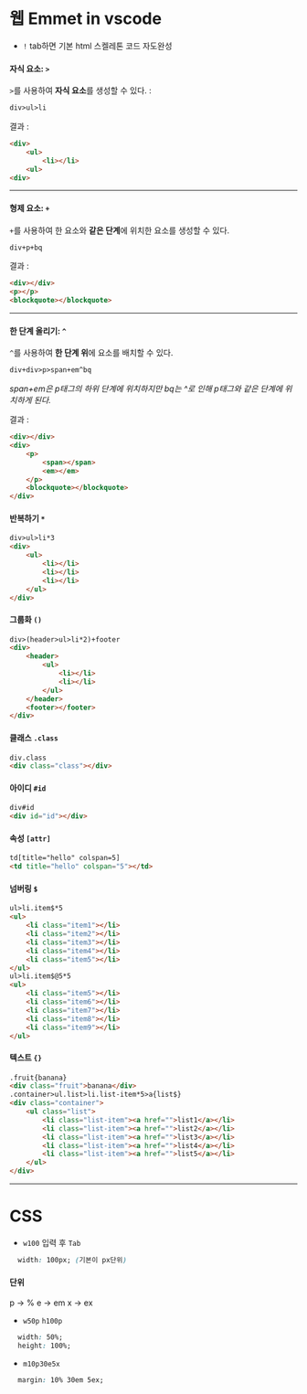 # 웹 Emmet in vscode

- `!` tab하면 기본 html 스켈레톤 코드 자도완성

#### 자식 요소: `>`

`>`를 사용하여 **자식 요소**를 생성할 수 있다. :

```html
div>ul>li
```

결과 :

```html
<div>
    <ul>
        <li></li>
    <ul>
<div>
```

------

#### 형제 요소: `+`

`+`를 사용하여 한 요소와 **같은 단계**에 위치한 요소를 생성할 수 있다.

```html
div+p+bq
```

결과 :

```html
<div></div>
<p></p>
<blockquote></blockquote>
```

------

#### 한 단계 올리기: `^`

`^`를 사용하여 **한 단계 위**에 요소를 배치할 수 있다.

```html
div+div>p>span+em^bq
```

*span+em은 p태그의 하위 단계에 위치하지만 bq는 ^로 인해 p태그와 같은 단계에 위치하게 된다.*

결과 :

```html
<div></div>
<div>
    <p>
        <span></span>
        <em></em>
    </p>
    <blockquote></blockquote>
</div>
```

#### 반복하기 `*`

```html
div>ul>li*3
<div>
    <ul>
        <li></li>
        <li></li>
        <li></li>
    </ul>
</div>
```

#### 그룹화 `()`

```html
div>(header>ul>li*2)+footer
<div>
    <header>
        <ul>
            <li></li>
            <li></li>
        </ul>
    </header>
    <footer></footer>
</div>
```

#### 클래스 `.class`

```html
div.class
<div class="class"></div>
```

#### 아이디 `#id`

```html
div#id
<div id="id"></div>
```

#### 속성 `[attr]`

```html
td[title="hello" colspan=5]
<td title="hello" colspan="5"></td>
```

#### 넘버링 `$`

```html
ul>li.item$*5
<ul>
    <li class="item1"></li>
    <li class="item2"></li>
    <li class="item3"></li>
    <li class="item4"></li>
    <li class="item5"></li>
</ul>
ul>li.item$@5*5
<ul>
    <li class="item5"></li>
    <li class="item6"></li>
    <li class="item7"></li>
    <li class="item8"></li>
    <li class="item9"></li>
</ul>
```

#### 텍스트 `{}`

```html
.fruit{banana}
<div class="fruit">banana</div>
.container>ul.list>li.list-item*5>a{list$}
<div class="container">
    <ul class="list">
        <li class="list-item"><a href="">list1</a></li>
        <li class="list-item"><a href="">list2</a></li>
        <li class="list-item"><a href="">list3</a></li>
        <li class="list-item"><a href="">list4</a></li>
        <li class="list-item"><a href="">list5</a></li>
    </ul>
</div>
```

------



# CSS

- `w100` 입력 후 `Tab`

```css
  width: 100px; (기본이 px단위)
```

####  단위

p → %
e → em
x → ex

- `w50p` `h100p`

```css
  width: 50%;
  height: 100%;
```



- `m10p30e5x`

```css
  margin: 10% 30em 5ex;
```